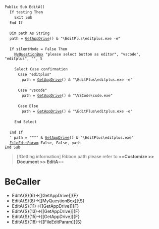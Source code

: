 &nbsp;  &nbsp;  &nbsp;  &nbsp;  
`Public Sub EditA()`  
&nbsp;&nbsp;&nbsp;&nbsp;`If testing Then`  
&nbsp;&nbsp;&nbsp;&nbsp;&nbsp;&nbsp;&nbsp;&nbsp;`Exit Sub`  
&nbsp;&nbsp;&nbsp;&nbsp;`End If`  
&nbsp;  &nbsp;  &nbsp;  &nbsp;  
&nbsp;&nbsp;&nbsp;&nbsp;`Dim path As String`  
&nbsp;&nbsp;&nbsp;&nbsp;`path = `[`GetAppDrive`](GetAppDrive)`() & "\EditPlus\editplus.exe -e"`  
&nbsp;  &nbsp;  &nbsp;  &nbsp;  
&nbsp;&nbsp;&nbsp;&nbsp;`If silentMode = False Then`  
&nbsp;&nbsp;&nbsp;&nbsp;&nbsp;&nbsp;&nbsp;&nbsp;[`MyQuestionBox`](MyQuestionBox)` "please select button as editor", "vscode", "editplus", "", 5`  
&nbsp;  &nbsp;  &nbsp;  &nbsp;  
&nbsp;&nbsp;&nbsp;&nbsp;&nbsp;&nbsp;&nbsp;&nbsp;`Select Case confirmation`  
&nbsp;&nbsp;&nbsp;&nbsp;&nbsp;&nbsp;&nbsp;&nbsp;&nbsp;&nbsp;&nbsp;`Case "editplus"`  
&nbsp;&nbsp;&nbsp;&nbsp;&nbsp;&nbsp;&nbsp;&nbsp;&nbsp;&nbsp;&nbsp;&nbsp;&nbsp;&nbsp;`path = `[`GetAppDrive`](GetAppDrive)`() & "\EditPlus\editplus.exe -e"`  
&nbsp;  &nbsp;  &nbsp;  &nbsp;  
&nbsp;&nbsp;&nbsp;&nbsp;&nbsp;&nbsp;&nbsp;&nbsp;&nbsp;&nbsp;&nbsp;`Case "vscode"`  
&nbsp;&nbsp;&nbsp;&nbsp;&nbsp;&nbsp;&nbsp;&nbsp;&nbsp;&nbsp;&nbsp;&nbsp;&nbsp;&nbsp;`path = `[`GetAppDrive`](GetAppDrive)`() & "\VSCode\code.exe"`  
&nbsp;  &nbsp;  &nbsp;  &nbsp;  
&nbsp;&nbsp;&nbsp;&nbsp;&nbsp;&nbsp;&nbsp;&nbsp;&nbsp;&nbsp;&nbsp;`Case Else`  
&nbsp;&nbsp;&nbsp;&nbsp;&nbsp;&nbsp;&nbsp;&nbsp;&nbsp;&nbsp;&nbsp;&nbsp;&nbsp;&nbsp;`path = `[`GetAppDrive`](GetAppDrive)`() & "\EditPlus\editplus.exe -e"`  
&nbsp;  &nbsp;  &nbsp;  &nbsp;  
&nbsp;&nbsp;&nbsp;&nbsp;&nbsp;&nbsp;&nbsp;&nbsp;`End Select`  
&nbsp;  &nbsp;  &nbsp;  &nbsp;  
&nbsp;&nbsp;&nbsp;&nbsp;`End If`  
&nbsp;&nbsp;&nbsp;&nbsp;`' path = """" & `[`GetAppDrive`](GetAppDrive)`() & "\EditPlus\editplus.exe"`  
&nbsp;&nbsp;&nbsp;&nbsp;[`FileEditParam`](FileEditParam)` False, False, path`  
`End Sub`  


> [!Getting information]
> Ribbon path please refer to ==**Customize >> Document >> EditA**==


# BeCaller
- EditA{S}(6)->[[GetAppDrive]]{F}
- EditA{S}(8)->[[MyQuestionBox]]{S}
- EditA{S}(11)->[[GetAppDrive]]{F}
- EditA{S}(13)->[[GetAppDrive]]{F}
- EditA{S}(15)->[[GetAppDrive]]{F}
- EditA{S}(18)->[[FileEditParam]]{S}

